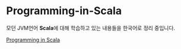 # Programming-in-Scala

모던 JVM언어 **Scala**에 대해 학습하고 있는 내용들을 한국어로 정리 중입니다.

[Programming in Scala](docs/programming-in-scala-intro.md)
